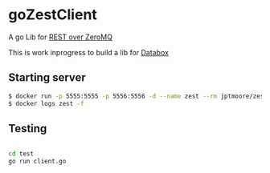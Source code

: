# goZestClient

A go Lib for [REST over ZeroMQ](https://github.com/jptmoore/zest)

This is work inprogress to build a lib for [Databox](https://github.com/me-box/databox)

## Starting server

```bash
$ docker run -p 5555:5555 -p 5556:5556 -d --name zest --rm jptmoore/zest /app/zest/server.exe --secret-key 'EKy(xjAnIfg6AT+OGd?nS1Mi5zZ&b*VXA@WxNLLE' --enable-logging
$ docker logs zest -f
```


## Testing
```bash

cd test
go run client.go

```
